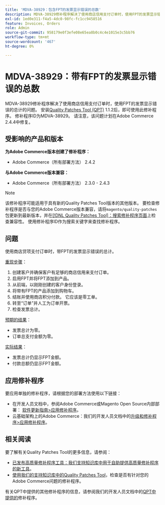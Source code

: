 ```yaml
---
title: 'MDVA-38929：包含FPT的发票显示错误的总数'
description: MDVA-38929修补程序解决了使用商店信用支付订单时，使用FPT的发票显示错误的总计的问题。 安装[Quality Patches Tool (QPT)](/help/announcements/adobe-commerce-announcements/magento-quality-patches-released-new-tool-to-self-serve-quality-patches.md) 1.1.2后，即可使用此修补程序。 修补程序ID为MDVA-38929。 请注意，该问题计划在Adobe Commerce 2.4.4中修复。
exl-id: 1ed0e311-f4a5-4dc0-98fc-fc1cc9458516
feature: Invoices, Orders
role: Admin
source-git-commit: 958179e0f3efe08e65ea8b0c4c4e1015e3c5bb76
workflow-type: tm+mt
source-wordcount: '467'
ht-degree: 0%

---
```


# MDVA-38929：带有FPT的发票显示错误的总数

MDVA-38929修补程序解决了使用商店信用支付订单时，使用FPT的发票显示错误的总计的问题。 安装[Quality Patches Tool (QPT)](/help/announcements/adobe-commerce-announcements/magento-quality-patches-released-new-tool-to-self-serve-quality-patches.md) 1.1.2后，即可使用此修补程序。 修补程序ID为MDVA-38929。 请注意，该问题计划在Adobe Commerce 2.4.4中修复。

## 受影响的产品和版本

**为Adobe Commerce版本创建了修补程序：**

* Adobe Commerce（所有部署方法） 2.4.2

**与Adobe Commerce版本兼容：**

* Adobe Commerce（所有部署方法） 2.3.0 - 2.4.3

>[!NOTE]
>
>该修补程序可能适用于具有新的Quality Patches Tool版本的其他版本。 要检查修补程序是否与您的Adobe Commerce版本兼容，请将`magento/quality-patches`包更新到最新版本，并在[[!DNL Quality Patches Tool]：搜索修补程序页面](https://devdocs.magento.com/quality-patches/tool.html#patch-grid)上检查兼容性。 使用修补程序ID作为搜索关键字来查找修补程序。

## 问题

使用商店贷项支付订单时，带FPT的发票显示错误的总计。

<u>重现步骤</u>：

1. 创建客户并确保客户有足够的商店信用来支付订单。
1. 启用FPT并将FPT添加到产品。
1. 从前端，以刚刚创建的客户身份登录。
1. 将带有FPT的产品添加到购物车。
1. 结账并使用商店积分付款。 它应该是零工单。
1. 转至“订单”并人工为订单开票。
1. 检查发票总计。

<u>预期的结果</u>：

* 发票总计为零。
* 订单总支付金额为零。

<u>实际结果</u>：

* 发票总计仍显示FPT金额。
* 付款总额仍显示FPT金额。

## 应用修补程序

要应用单独的修补程序，请根据您的部署方法使用以下链接：

* 在开发人员文档中，参阅Adobe Commerce或Magento Open Source内部部署： [软件更新指南>应用修补程序](https://devdocs.magento.com/guides/v2.4/comp-mgr/patching/mqp.html)。
* 云基础架构上的Adobe Commerce：我们的开发人员文档中的[升级和修补程序>应用修补程序](https://devdocs.magento.com/cloud/project/project-patch.html)。

## 相关阅读

要了解有关Quality Patches Tool的更多信息，请参阅：

* [已发布高质量修补程序工具：我们支持知识库中用于自助提供高质量修补程序的新工具](/help/announcements/adobe-commerce-announcements/magento-quality-patches-released-new-tool-to-self-serve-quality-patches.md)。
* [使用我们的支持知识库中的Quality Patches Tool](/help/support-tools/patches-available-in-qpt-tool/check-patch-for-magento-issue-with-magento-quality-patches.md)，检查是否有针对您的Adobe Commerce问题的修补程序。

有关QPT中提供的其他修补程序的信息，请参阅我们的开发人员文档中的[QPT中提供的](https://devdocs.magento.com/quality-patches/tool.html#patch-grid)修补程序。
